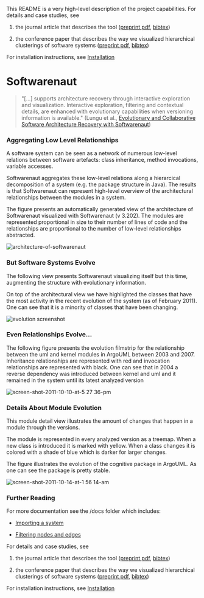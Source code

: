 This README is a very high-level description of the project capabilities. For details and case studies, see

1. the journal article that describes the tool ([preprint pdf](http://scg.unibe.ch/archive/papers/Lung14a.pdf), [bibtex](http://scg.unibe.ch/scgbib?_k=mhZxW1Pf&query=Lung14a&display=bibtex))

1. the conference paper that describes the way we visualized hierarchical clusterings of software systems ([preprint pdf](http://scg.unibe.ch/archive/papers/Lung05aExploreSemanticClusters.pdf), [bibtex](http://scg.unibe.ch/scgbib?_k=v0zYApEK&query=Lung05a&display=bibtex))

For installation instructions, see [Installation](INSTALLATION.md)


# Softwarenaut

> "[...] supports architecture recovery through interactive exploration and visualization. Interactive exploration, filtering and contextual details, are enhanced with evolutionary capabilities when versioning information is available." (Lungu et al., [Evolutionary and Collaborative Software Architecture Recovery with Softwarenaut](http://scg.unibe.ch/scgbib?query=Lung14a&display=abstract))

### Aggregating Low Level Relationships
A software system can be seen as a network of numerous low-level relations between software artefacts: class inheritance, method invocations, variable accesses. 

Softwarenaut aggregates these low-level relations along a hierarcical decomposition of a system (e.g. the package structure in Java). The results is that Softwarenaut can represent high-level overview of the architectural relationships between the modules in a system.

The figure presents an automatically generated view of the architecture of Softwarenaut visualized with Softwarenaut (v 3.202). The modules are represented proportional in size to their number of lines of code and the relationships are proportional to the number of low-level relationships abstracted.

![architecture-of-softwarenaut](https://cloud.githubusercontent.com/assets/464519/21022444/eb463a12-bd7c-11e6-9a37-f6925f371eff.png)


### But Software Systems Evolve
The following view presents Softwarenaut visualizing itself but this time, augmenting the structure with evolutionary information. 

On top of the architectural view we have highlighted the classes that have the most activity in the recent evolution of the system (as of February 2011). One can see that it is a minority of classes that have been changing. 

![evolution screenshot](https://cloud.githubusercontent.com/assets/464519/21022349/9ec2f748-bd7c-11e6-87ad-29c5332caba9.png)


### Even Relationships Evolve...

The following figure presents the evolution filmstrip for the relationship between the uml and kernel modules in ArgoUML between 2003 and 2007. Inheritance relationships are represented with red and invocation relationships are represented with black. One can see that in 2004 a reverse dependency was introduced between kernel and uml and it remained in the system until its latest analyzed version

![screen-shot-2011-10-10-at-5 27 36-pm](https://cloud.githubusercontent.com/assets/464519/21023545/4c41a97e-bd81-11e6-81b1-fb038bd3b156.png)

### Details About Module Evolution

This module detail view illustrates the amount of changes that happen in a module through the versions.

The module is represented in every analyzed version as a treemap. When a new class is introduced it is marked with yellow. When a class changes it is colored with a shade of blue which is darker for larger changes.

The figure illustrates the evolution of the cognitive package in ArgoUML. As one can see the package is pretty stable. 

![screen-shot-2011-10-14-at-1 56 14-am](https://cloud.githubusercontent.com/assets/464519/21023626/9cffc058-bd81-11e6-906f-4f62c440717a.png)



### Further Reading

For more documentation see the /docs folder which includes:

- [Importing a system](docs/importing.md)

- [Filtering nodes and edges](docs/filtering.md)


For details and case studies, see 

1. the journal article that describes the tool ([preprint pdf](http://scg.unibe.ch/archive/papers/Lung14a.pdf), [bibtex](http://scg.unibe.ch/scgbib?_k=mhZxW1Pf&query=Lung14a&display=bibtex))

1. the conference paper that describes the way we visualized hierarchical clusterings of software systems ([preprint pdf](http://scg.unibe.ch/archive/papers/Lung05aExploreSemanticClusters.pdf), [bibtex](http://scg.unibe.ch/scgbib?_k=v0zYApEK&query=Lung05a&display=bibtex))


For installation instructions, see [Installation](INSTALLATION.md)







